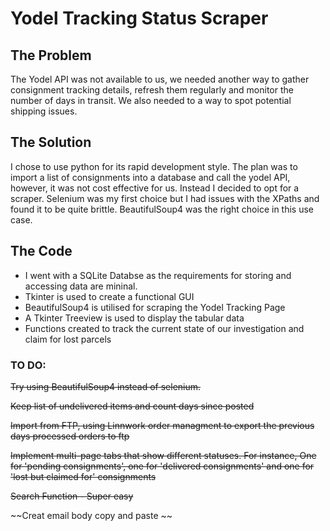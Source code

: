 # Yodel Tracking Status Scraper
## The Problem

The Yodel API was not available to us, we needed another way to gather consignment tracking details, refresh them regularly and monitor the number of days in transit.
We also needed to a way to spot potential shipping issues.

## The Solution

I chose to use python for its rapid development style. The plan was to import a list of consignments into a database and call the yodel API, however, it was not cost effective for us. 
Instead I decided to opt for a scraper. Selenium was my first choice but I had issues with the XPaths and found it to be quite brittle. BeautifulSoup4 was the right choice in this use case.

## The Code
* I went with a SQLite Databse as the requirements for storing and accessing data are mininal.
* Tkinter is used to create a functional GUI
* BeautifulSoup4 is utilised for scraping the Yodel Tracking Page
* A Tkinter Treeview is used to display the tabular data
* Functions created to track the current state of our investigation and claim for lost parcels



### TO DO: 
~~Try using BeautifulSoup4 instead of selenium.~~

~~Keep list of undelivered items and count days since posted~~

~~Import from FTP, using Linnwork order managment to export the previous days processed orders to ftp~~

~~Implement multi-page tabs that show different statuses. For instance, One for 'pending consignments', one for 'delivered consignments' and one for 'lost but claimed for' consignments~~

~~Search Function - Super easy~~

~~Creat email body copy and paste ~~
